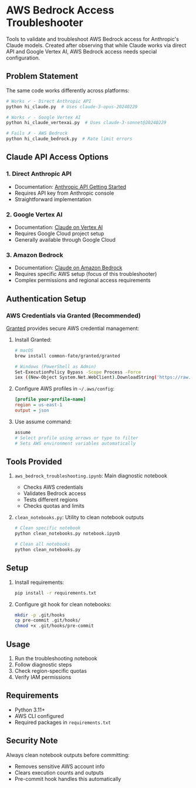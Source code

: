 # AWS Bedrock Access Troubleshooter

Tools to validate and troubleshoot AWS Bedrock access for Anthropic's Claude models. Created after observing that while Claude works via direct API and Google Vertex AI, AWS Bedrock access needs special configuration.

## Problem Statement

The same code works differently across platforms:

```python
# Works ✓ - Direct Anthropic API
python hi_claude.py  # Uses claude-3-opus-20240229

# Works ✓ - Google Vertex AI
python hi_claude_vertexai.py  # Uses claude-3-sonnet@20240229

# Fails ✗ - AWS Bedrock
python hi_claude_bedrock.py  # Rate limit errors
```

## Claude API Access Options

### 1. Direct Anthropic API

- Documentation: [Anthropic API Getting Started](https://docs.anthropic.com/en/api/getting-started)
- Requires API key from Anthropic console
- Straightforward implementation

### 2. Google Vertex AI

- Documentation: [Claude on Vertex AI](https://docs.anthropic.com/en/api/claude-on-vertex-ai)
- Requires Google Cloud project setup
- Generally available through Google Cloud

### 3. Amazon Bedrock

- Documentation: [Claude on Amazon Bedrock](https://docs.anthropic.com/en/api/claude-on-amazon-bedrock)
- Requires specific AWS setup (focus of this troubleshooter)
- Complex permissions and regional access requirements

## Authentication Setup

### AWS Credentials via Granted (Recommended)

[Granted](https://docs.commonfate.io/granted/getting-started) provides secure AWS credential management:

1. Install Granted:

   ```bash
   # macOS
   brew install common-fate/granted/granted

   # Windows (PowerShell as Admin)
   Set-ExecutionPolicy Bypass -Scope Process -Force
   iex ((New-Object System.Net.WebClient).DownloadString('https://raw.githubusercontent.com/common-fate/granted/main/install.ps1'))
   ```

2. Configure AWS profiles in `~/.aws/config`:

   ```ini
   [profile your-profile-name]
   region = us-east-1
   output = json
   ```

3. Use assume command:

   ```bash
   assume
   # Select profile using arrows or type to filter
   # Sets AWS environment variables automatically
   ```

## Tools Provided

1. `aws_bedrock_troubleshooting.ipynb`: Main diagnostic notebook
   - Checks AWS credentials
   - Validates Bedrock access
   - Tests different regions
   - Checks quotas and limits

2. `clean_notebooks.py`: Utility to clean notebook outputs

   ```bash
   # Clean specific notebook
   python clean_notebooks.py notebook.ipynb

   # Clean all notebooks
   python clean_notebooks.py
   ```

## Setup

1. Install requirements:

   ```bash
   pip install -r requirements.txt
   ```

2. Configure git hook for clean notebooks:

   ```bash
   mkdir -p .git/hooks
   cp pre-commit .git/hooks/
   chmod +x .git/hooks/pre-commit
   ```

## Usage

1. Run the troubleshooting notebook
2. Follow diagnostic steps
3. Check region-specific quotas
4. Verify IAM permissions

## Requirements

- Python 3.11+
- AWS CLI configured
- Required packages in `requirements.txt`

## Security Note

Always clean notebook outputs before committing:

- Removes sensitive AWS account info
- Clears execution counts and outputs
- Pre-commit hook handles this automatically
